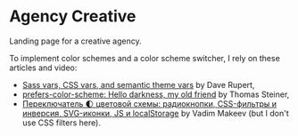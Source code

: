 # Agency Creative

Landing page for a creative agency.

To implement color schemes and a color scheme switcher, I rely on these articles and video:

- [Sass vars, CSS vars, and semantic theme vars](https://daverupert.com/2020/10/variable-layers/) by Dave Rupert,
- [prefers-color-scheme: Hello darkness, my old friend](https://web.dev/prefers-color-scheme/) by Thomas Steiner,
- [Переключатель 🌓 цветовой схемы: радиокнопки, CSS-фильтры и инверсия, SVG-иконки, JS и localStorage](https://youtu.be/8LFbS78a4Rw) by Vadim Makeev (but I don't use CSS filters here).
